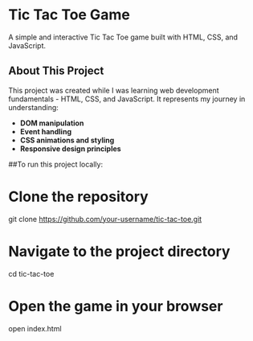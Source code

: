 # Tic Tac Toe Game

A simple and interactive Tic Tac Toe game built with HTML, CSS, and JavaScript.

## About This Project

This project was created while I was learning web development fundamentals - HTML, CSS, and JavaScript. It represents my journey in understanding:

- **DOM manipulation**
- **Event handling** 
- **CSS animations and styling**
- **Responsive design principles**



##To run this project locally:

# Clone the repository
git clone https://github.com/your-username/tic-tac-toe.git

# Navigate to the project directory
cd tic-tac-toe

# Open the game in your browser
open index.html
